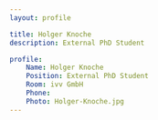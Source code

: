 ```yaml
---
layout: profile

title: Holger Knoche
description: External PhD Student

profile:
    Name: Holger Knoche
    Position: External PhD Student
    Room: ivv GmbH
    Phone:
    Photo: Holger-Knoche.jpg
---
```

